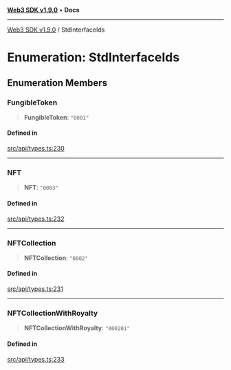 [**Web3 SDK v1.9.0**](../README.md) • **Docs**

***

[Web3 SDK v1.9.0](../globals.md) / StdInterfaceIds

# Enumeration: StdInterfaceIds

## Enumeration Members

### FungibleToken

> **FungibleToken**: `"0001"`

#### Defined in

[src/api/types.ts:230](https://github.com/Mystic-Nayy/alephium-web3/blob/c1afd789a197ce5fe21f08c2965942090157c33d/packages/web3/src/api/types.ts#L230)

***

### NFT

> **NFT**: `"0003"`

#### Defined in

[src/api/types.ts:232](https://github.com/Mystic-Nayy/alephium-web3/blob/c1afd789a197ce5fe21f08c2965942090157c33d/packages/web3/src/api/types.ts#L232)

***

### NFTCollection

> **NFTCollection**: `"0002"`

#### Defined in

[src/api/types.ts:231](https://github.com/Mystic-Nayy/alephium-web3/blob/c1afd789a197ce5fe21f08c2965942090157c33d/packages/web3/src/api/types.ts#L231)

***

### NFTCollectionWithRoyalty

> **NFTCollectionWithRoyalty**: `"000201"`

#### Defined in

[src/api/types.ts:233](https://github.com/Mystic-Nayy/alephium-web3/blob/c1afd789a197ce5fe21f08c2965942090157c33d/packages/web3/src/api/types.ts#L233)
